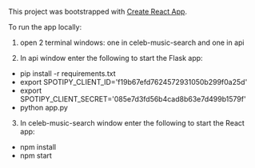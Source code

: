 This project was bootstrapped with [Create React App](https://github.com/facebook/create-react-app).

To run the app locally:
1. open 2 terminal windows: one in celeb-music-search and one in api

2. In api window enter the following to start the Flask app:
- pip install -r requirements.txt
- export SPOTIPY_CLIENT_ID='f19b67efd7624572931050b299f0a25d'
- export SPOTIPY_CLIENT_SECRET='085e7d3fd56b4cad8b63e7d499b1579f'
- python app.py
3. In celeb-music-search window enter the following to start the React app:
- npm install
- npm start
